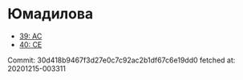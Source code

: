 # Юмадилова
- [39: AC](39.md)
- [40: CE](40.md)

Commit: 30d418b9467f3d27e0c7c92ac2b1df67c6e19dd0
 fetched at: 20201215-003311
